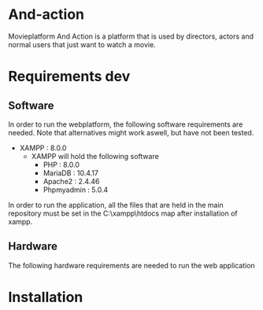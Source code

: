 # And-action
Movieplatform And Action is a platform that is used by directors, actors and normal users that just want to watch a movie.

# Requirements dev
## Software
In order to run the webplatform, the following software requirements are needed. Note that alternatives might work aswell, but have not been tested.

* XAMPP : 8.0.0
  * XAMPP will hold the following software
    * PHP : 8.0.0
    * MariaDB : 10.4.17 
    * Apache2 : 2.4.46
    * Phpmyadmin : 5.0.4

In order to run the application, all the files that are held in the main repository must be set in the C:\xampp\htdocs map after installation of xampp. 

## Hardware
The following hardware requirements are needed to run the web application


# Installation
